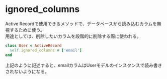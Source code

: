 # ignored_columns

Active Recordで使用できるメソッドで、データベースから読み込むカラムを無視するために使う。<br>
用途としては、削除したいカラムを段階的に削除する際に使われる。

```ruby
class User < ActiveRecord
  self.ignored_columns = ['email']
end
```

上記のように記述すると、emailカラムはUserモデルのインスタンスで読み書きされないようになる。
